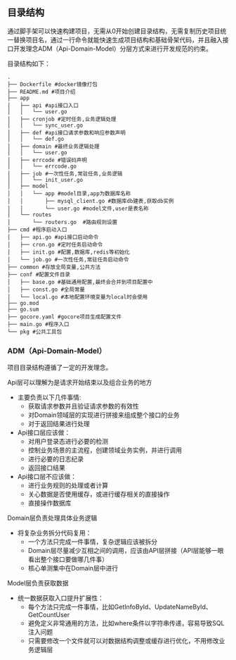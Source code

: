 目录结构
---

通过脚手架可以快速构建项目，无需从0开始创建目录结构，无需复制历史项目统一替换项目名，通过一行命令就能快速生成项目结构和基础骨架代码，并且融入接口开发理念ADM（Api-Domain-Model）分层方式来进行开发规范的约束。

目录结构如下：

```
.
├── Dockerfile #docker镜像打包
├── README.md #项目介绍
├── app 
│   ├── api #api接口入口
│   │   └── user.go
│   ├── cronjob #定时任务,业务逻辑处理
│   │   └── sync_user.go
│   ├── def #api接口请求参数和响应参数声明
│   │   └── def.go
│   ├── domain #最终业务逻辑处理
│   │   └── user.go
│   ├── errcode #错误码声明
│   │   └── errcode.go
│   ├── job #一次性任务,常驻任务,业务逻辑
│   │   └── init_user.go
│   ├── model
│   │   └── app #model目录,app为数据库名称
│   │       ├── mysql_client.go #数据库db建表,获取db实例
│   │       └── user.go #model文件,user是表名称
│   └── routes
│       └── routers.go  #路由规则设置
├── cmd #程序启动入口
│   ├── api.go #api接口启动命令
│   ├── cron.go #定时任务启动命令
│   ├── init.go #配置,数据库,redis等初始化
│   └── job.go #一次性任务,常驻任务启动命令
├── common #存放全局变量,公共方法
├── conf #配置文件目录
│   ├── base.go #基础通用配置,最终会合并到项目配置中
│   ├── const.go #全局常量
│   └── local.go #本地配置环境变量为local时会使用
├── go.mod
├── go.sum
├── gocore.yaml #gocore项目生成配置文件
├── main.go #程序入口
└── pkg #公共工具包
```



### ADM（Api-Domain-Model）

项目目录结构遵循了一定的开发理念。

Api层可以理解为是请求开始结束以及组合业务的地方
- 主要负责以下几件事情:
  - 获取请求参数并且验证请求参数的有效性
  - 对Domain领域层的实现进行拼接来组成整个接口的业务
  - 对于返回结果进行处理
- Api接口层应该做：
  - 对用户登录态进行必要的检测
  - 控制业务场景的主流程，创建领域业务实例，并进行调用
  - 进行必要的日志纪录
  - 返回接口结果
- Api接口层不应该做：
  - 进行业务规则的处理或者计算
  - 关心数据是否使用缓存，或进行缓存相关的直接操作
  - 直接操作数据库

Domain层负责处理具体业务逻辑

- 将复杂业务拆分代码复用：
  - 一个方法只完成一件事情，复杂逻辑应该被拆分
  - Domain层尽量减少互相之间的调用，应该由API层拼接（API层能够一眼看出整个接口要做哪几件事）
  - 核心单测集中在Domain层中进行

Model层负责获取数据
- 统一数据获取入口提升扩展性：
  - 每个方法只完成一件事情，比如GetInfoById、UpdateNameById、GetCountUser
  - 避免定义非常通用的方法，比如where条件以字符串传递，容易导致SQL注入问题
  - 只需要修改一个文件就可以对数据结构调整或缓存进行优化，不用修改业务逻辑层

